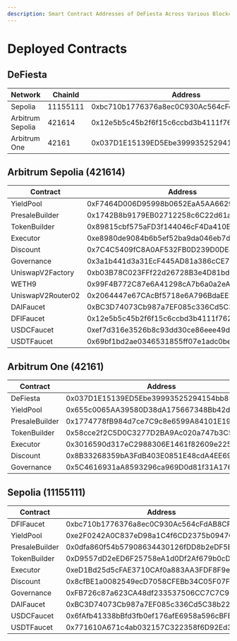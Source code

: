 ```yaml
---
description: Smart Contract Addresses of DeFiesta Across Various Blockchains
---
```


# Deployed Contracts

## DeFiesta

<table><thead><tr><th width="154">Network</th><th width="100">ChainId</th><th width="241">Address</th><th width="108">Name</th><th width="92">Symbol</th><th>Decimals</th></tr></thead><tbody><tr><td>Sepolia</td><td>11155111</td><td>0xbc710b1776376a8ec0C930Ac564cFdAB8CF5aB99</td><td>DeFiesta</td><td>DFI</td><td>18</td></tr><tr><td>Arbitrum Sepolia</td><td>421614</td><td>0x12e5b5c45b2f6f15c6ccbd3b4111f762e2507d62</td><td>DeFiesta</td><td>DFI</td><td>18</td></tr><tr><td>Arbitrum One</td><td>42161</td><td>0x037D1E15139ED5Ebe39993525294154bb856288e</td><td>DeFiesta</td><td>DFI</td><td>18</td></tr></tbody></table>

## Arbitrum Sepolia (421614)

<table><thead><tr><th width="204">Contract</th><th>Address</th></tr></thead><tbody><tr><td>YieldPool</td><td>0xF7464D006D95998b0652EaA5AA66292B665FE6F8</td></tr><tr><td>PresaleBuilder</td><td>0x1742B8b9179EB02712258c6C22d61aff5a858E13</td></tr><tr><td>TokenBuilder</td><td>0x89815cbf575aFD3f144046cF4Da410Ed25e4D1A9</td></tr><tr><td>Executor</td><td>0xe8980de9084b6b5ef52ba9da046eb7df5733da48</td></tr><tr><td>Discount</td><td>0x7C4C5409fC8A0AF532FB0D239D0DE81BF7e3E979</td></tr><tr><td>Governance</td><td>0x3a1b441d3a31EcF445AD81a386cCE7CCa4B8241f</td></tr><tr><td>UniswapV2Factory</td><td>0xb03B78C023FFf22d26728B3e4D81bdCd08B8Cc56</td></tr><tr><td>WETH9</td><td>0x99F4B772C87e6A41298cA7b6a0a2eA9c19a5E757</td></tr><tr><td>UniswapV2Router02</td><td>0x2064447e67CAcBf5718e6A796BdaEE26088B99e5</td></tr><tr><td>DAIFaucet</td><td>0xBC3D74073Cb987a7EF085c336Cd5C38b227c0022</td></tr><tr><td>DFIFaucet</td><td>0x12e5b5c45b2f6f15c6ccbd3b4111f762e2507d62</td></tr><tr><td>USDCFaucet</td><td>0xef7d316e3526b8c93dd30ce86eee49dac28fcad3</td></tr><tr><td>USDTFaucet</td><td>0x69bf1bd2ae0346531855ff07e1adc0be7061a557</td></tr></tbody></table>

## Arbitrum One (42161)

<table><thead><tr><th width="204">Contract</th><th>Address</th></tr></thead><tbody><tr><td>DeFiesta</td><td>0x037D1E15139ED5Ebe39993525294154bb856288e</td></tr><tr><td>YieldPool</td><td>0x655c0065AA39580D38dA175667348Bb42d1224c7</td></tr><tr><td>PresaleBuilder</td><td>0x1774778fB984d7ce7C9c8e6599A84101E1999090</td></tr><tr><td>TokenBuilder</td><td>0x58cce2f2C5D0C3277D2BA9Ac020a747b3C59A4f7</td></tr><tr><td>Executor</td><td>0x3016590d317eC2988306E1461f82609e225365d1</td></tr><tr><td>Discount</td><td>0x8B33268359bA3FdB403E0851E48cdA4EE69B18Fb</td></tr><tr><td>Governance</td><td>0x5C4616931aA8593296ca969D0d81f31A176D837c</td></tr></tbody></table>

## Sepolia (11155111)

<table><thead><tr><th width="204">Contract</th><th>Address</th></tr></thead><tbody><tr><td>DFIFaucet</td><td>0xbc710b1776376a8ec0C930Ac564cFdAB8CF5aB99</td></tr><tr><td>YieldPool</td><td>0xe2F0242A0C837eD98a1C4f6CD2375b0947Cc5d98</td></tr><tr><td>PresaleBuilder</td><td>0x0dfa860f54b57908634430126fDD8b2eDF5EF29B</td></tr><tr><td>TokenBuilder</td><td>0xD9557dD2eED6F25758eA1d0Df2Af679b0cDA0038</td></tr><tr><td>Executor</td><td>0xeD1Bd25d5cFAE3710CAf0a883AA3FDF8F9eEB551</td></tr><tr><td>Discount</td><td>0x8cfBE1a0082549ecD7058CFEBb34C05F07F23695</td></tr><tr><td>Governance</td><td>0xFB726c87a623CA48df233537506CC7C7C9c1d532</td></tr><tr><td>DAIFaucet</td><td>0xBC3D74073Cb987a7EF085c336Cd5C38b227c0022</td></tr><tr><td>USDCFaucet</td><td>0x6fAfb41338bBfd3fb0ef176afE6958a596cBFBB3</td></tr><tr><td>USDTFaucet</td><td>0x771610A671c4ab032157C322358f6D92Ed3c28A1</td></tr></tbody></table>
